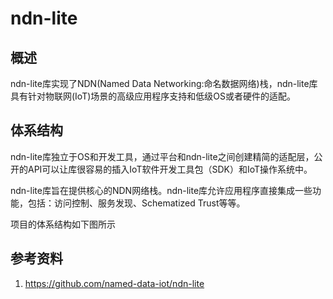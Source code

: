# ndn-lite

## 概述

ndn-lite库实现了NDN(Named Data Networking:命名数据网络)栈，ndn-lite库具有针对物联网(IoT)场景的高级应用程序支持和低级OS或者硬件的适配。

## 体系结构

ndn-lite库独立于OS和开发工具，通过平台和ndn-lite之间创建精简的适配层，公开的API可以让库很容易的插入IoT软件开发工具包（SDK）和IoT操作系统中。

ndn-lite库旨在提供核心的NDN网络栈。ndn-lite库允许应用程序直接集成一些功能，包括：访问控制、服务发现、Schematized Trust等等。

项目的体系结构如下图所示


## 参考资料

1. https://github.com/named-data-iot/ndn-lite